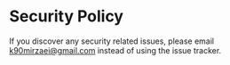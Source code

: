 # Security Policy

If you discover any security related issues, please email k90mirzaei@gmail.com instead of using the issue tracker.
